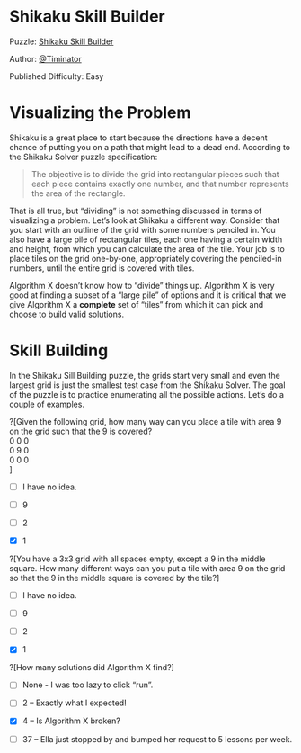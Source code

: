 # Shikaku Skill Builder

Puzzle: [Shikaku Skill Builder]()

Author: [@Timinator](https://www.codingame.com/profile/2df7157da821f39bbf6b36efae1568142907334)

Published Difficulty: Easy

# Visualizing the Problem

Shikaku is a great place to start because the directions have a decent chance of putting you on a path that might lead to a dead end. According to the Shikaku Solver puzzle specification:

>The objective is to divide the grid into rectangular pieces such that each piece contains exactly one number, and that number represents the area of the rectangle.

That is all true, but “dividing” is not something discussed in terms of visualizing a problem. Let’s look at Shikaku a different way. Consider that you start with an outline of the grid with some numbers penciled in. You also have a large pile of rectangular tiles, each one having a certain width and height, from which you can calculate the area of the tile. Your job is to place tiles on the grid one-by-one, appropriately covering the penciled-in numbers, until the entire grid is covered with tiles.

Algorithm X doesn’t know how to “divide” things up. Algorithm X is very good at finding a subset of a “large pile” of options and it is critical that we give Algorithm X a __complete__ set of “tiles” from which it can pick and choose to build valid solutions.

# Skill Building

In the Shikaku Sill Building puzzle, the grids start very small and even the largest grid is just the smallest test case from the Shikaku Solver. The goal of the puzzle is to practice enumerating all the possible actions. Let’s do a couple of examples.

?[Given the following grid, how many way can you place a tile with area 9 on the grid such that the 9 is covered?<BR>0 0 0<BR>0 9 0<BR>0 0 0<BR>]
- [ ] I have no idea. 
- [ ] 9
- [ ] 2 
- [x] 1






?[You have a 3x3 grid with all spaces empty, except a 9 in the middle square. How many different ways can you put a tile with area 9 on the grid so that the 9 in the middle square is covered by the tile?]
- [ ] I have no idea. 
- [ ] 9
- [ ] 2 
- [x] 1


?[How many solutions did Algorithm X find?]
- [ ] None - I was too lazy to click “run”.
- [ ] 2 – Exactly what I expected!
- [x] 4 – Is Algorithm X broken?
- [ ] 37 – Ella just stopped by and bumped her request to 5 lessons per week.


